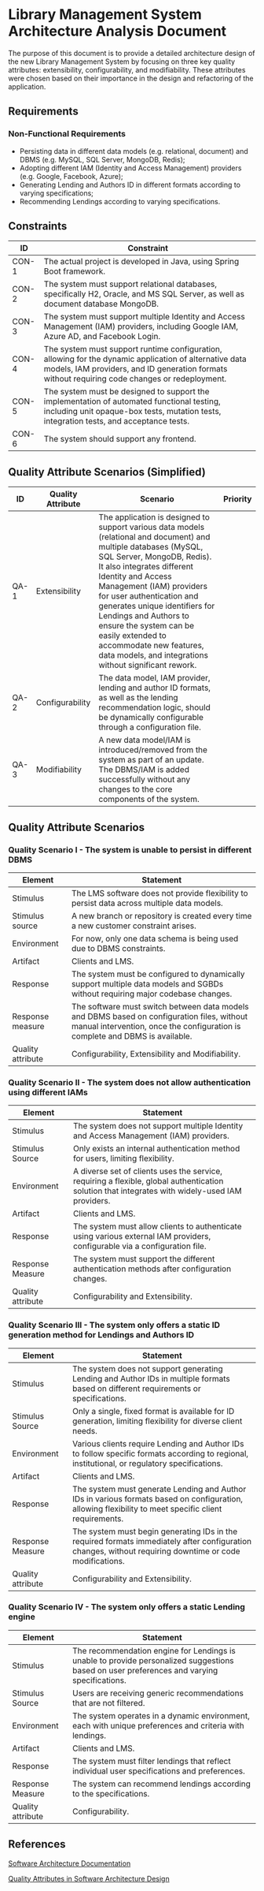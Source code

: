 # Library Management System Architecture Analysis Document

The purpose of this document is to provide a detailed architecture design of the new Library Management System by focusing on three key quality attributes: extensibility, configurability, and modifiability. These attributes were chosen based on their importance in the design and refactoring of the application.

## Requirements

### Non-Functional Requirements
- Persisting data in different data models (e.g. relational, document) and DBMS (e.g. MySQL, SQL Server, MongoDB, Redis);
- Adopting different IAM (Identity and Access Management) providers (e.g. Google, Facebook, Azure);
- Generating Lending and Authors ID in different formats according to varying specifications;
- Recommending Lendings according to varying specifications.

## Constraints

| ID    | Constraint                                                                                                                                                                                               |
|-------|----------------------------------------------------------------------------------------------------------------------------------------------------------------------------------------------------------|
| CON-1 | The actual project is developed in Java, using Spring Boot framework.                                                                                                                                    |
| CON-2 | The system must support relational databases, specifically H2, Oracle, and MS SQL Server, as well as document database MongoDB.                                                                          |
| CON-3 | The system must support multiple Identity and Access Management (IAM) providers, including Google IAM, Azure AD, and Facebook Login.                                                                     |
| CON-4 | The system must support runtime configuration, allowing for the dynamic application of alternative data models, IAM providers, and ID generation formats without requiring code changes or redeployment. |
| CON-5 | The system must be designed to support the implementation of automated functional testing, including unit opaque-box tests, mutation tests, integration tests, and acceptance tests.                     |
| CON-6 | The system should support any frontend.                                                                                                                                                                  |

## Quality Attribute Scenarios (Simplified)

| ID   | Quality Attribute | Scenario                                                                                                                                                                                                                                                                                                                                                                                                                                          | Priority |
|------|-------------------|---------------------------------------------------------------------------------------------------------------------------------------------------------------------------------------------------------------------------------------------------------------------------------------------------------------------------------------------------------------------------------------------------------------------------------------------------|----------|
| QA-1 | Extensibility     | The application is designed to support various data models (relational and document) and multiple databases (MySQL, SQL Server, MongoDB, Redis). It also integrates different Identity and Access Management (IAM) providers for user authentication and generates unique identifiers for Lendings and Authors to ensure the system can be easily extended to accommodate new features, data models, and integrations without significant rework. |          |
| QA-2 | Configurability   | The data model, IAM provider, lending and author ID formats, as well as the lending recommendation logic, should be dynamically configurable through a configuration file.                                                                                                                                                                                                                                                                        |          |
| QA-3 | Modifiability     | A new data model/IAM is introduced/removed from the system as part of an update. The DBMS/IAM is added successfully without any changes to the core components of the system.                                                                                                                                                                                                                                                                     |          |

## Quality Attribute Scenarios

### Quality Scenario I - The system is unable to persist in different DBMS

| Element           | Statement                                                                                                                                                                  |
|-------------------|----------------------------------------------------------------------------------------------------------------------------------------------------------------------------|
| Stimulus          | The LMS software does not provide flexibility to persist data across multiple data models.                                                                                 |
| Stimulus source   | A new branch or repository is created every time a new customer constraint arises.                                                                                         |
| Environment       | For now, only one data schema is being used due to DBMS constraints.                                                                                                       |
| Artifact          | Clients and LMS.                                                                                                                                                           |
| Response          | The system must be configured to dynamically support multiple data models and SGBDs without requiring major codebase changes.                                              |
| Response measure  | The software must switch between data models and DBMS based on configuration files, without manual intervention, once the configuration is complete and DBMS is available. |
| Quality attribute | Configurability, Extensibility and Modifiability.                                                                                                                          |

### Quality Scenario II - The system does not allow authentication using different IAMs

| Element           | Statement                                                                                                                                       |
|-------------------|-------------------------------------------------------------------------------------------------------------------------------------------------|
| Stimulus          | The system does not support multiple Identity and Access Management (IAM) providers.                                                            |
| Stimulus Source   | Only exists an internal authentication method for users, limiting flexibility.                                                                  |
| Environment       | A diverse set of clients uses the service, requiring a flexible, global authentication solution that integrates with widely-used IAM providers. |
| Artifact          | Clients and LMS.                                                                                                                                |
| Response          | The system must allow clients to authenticate using various external IAM providers, configurable via a configuration file.                      |
| Response Measure  | The system must support the different authentication methods after configuration changes.                                                       |
| Quality attribute | Configurability and Extensibility.                                                                                                              |

### Quality Scenario III - The system only offers a static ID generation method for Lendings and Authors ID

| Element           | Statement                                                                                                                                               |
|-------------------|---------------------------------------------------------------------------------------------------------------------------------------------------------|
| Stimulus          | The system does not support generating Lending and Author IDs in multiple formats based on different requirements or specifications.                    |
| Stimulus Source   | Only a single, fixed format is available for ID generation, limiting flexibility for diverse client needs.                                              |
| Environment       | Various clients require Lending and Author IDs to follow specific formats according to regional, institutional, or regulatory specifications.           |
| Artifact          | Clients and LMS.                                                                                                                                        |
| Response          | The system must generate Lending and Author IDs in various formats based on configuration, allowing flexibility to meet specific client requirements.   |
| Response Measure  | The system must begin generating IDs in the required formats immediately after configuration changes, without requiring downtime or code modifications. |
| Quality attribute | Configurability and Extensibility.                                                                                                                      |

### Quality Scenario IV - The system only offers a static Lending engine

| Element           | Statement                                                                                                                                  |
|-------------------|--------------------------------------------------------------------------------------------------------------------------------------------|
| Stimulus          | The recommendation engine for Lendings is unable to provide personalized suggestions based on user preferences and varying specifications. |
| Stimulus Source   | Users are receiving generic recommendations that are not filtered.                                                                         |
| Environment       | The system operates in a dynamic environment, each with unique preferences and criteria with lendings.                                     |
| Artifact          | Clients and LMS.                                                                                                                           |
| Response          | The system must filter lendings that reflect individual user specifications and preferences.                                               |
| Response Measure  | The system can recommend lendings according to the specifications.                                                                         |
| Quality attribute | Configurability.                                                                                                                           |

## References
[Software Architecture Documentation](https://www.se.rit.edu/~co-operators/SoftwareArchitectureDocumentation.pdf)

[Quality Attributes in Software Architecture Design](https://citeseerx.ist.psu.edu/document?repid=rep1&type=pdf&doi=53a5bc28c103f360cfc189a0bd3c5b2d52a00f49)
